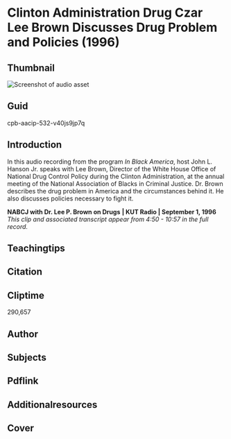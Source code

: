# Clinton Administration Drug Czar Lee Brown Discusses Drug Problem and Policies (1996)

## Thumbnail

![Screenshot of audio asset](https://s3.amazonaws.com/americanarchive.org/primary_source_sets/audio-digitized.jpg "Screenshot audio asset")


## Guid
cpb-aacip-532-v40js9jp7q

## Introduction

In this audio recording from the program _In Black America_, host John L. Hanson Jr. speaks with Lee Brown, Director of the White House Office of National Drug Control Policy during the Clinton Administration, at the annual meeting of the National Association of Blacks in Criminal Justice. Dr. Brown describes the drug problem in America and the circumstances behind it. He also discusses policies necessary to fight it. 

<b>NABCJ with Dr. Lee P. Brown on Drugs</b>
<b>| KUT Radio | September 1, 1996</b>
<i>This clip and associated transcript appear from 4:50 - 10:57 in the full record.</i>

## Teachingtips

## Citation

## Cliptime

290,657

## Author
## Subjects
## Pdflink
## Additionalresources
## Cover
